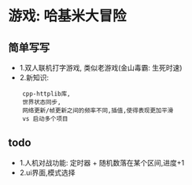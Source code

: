 # 游戏: 哈基米大冒险


## 简单写写

- 1.双人联机打字游戏, 类似老游戏(金山毒霸: 生死时速)
- 2.新知识: 
```
	cpp-httplib库, 
	世界状态同步, 
	网络更新/帧更新之间的频率不同,插值,使得表现更加平滑
	vs 启动多个项目
```


## todo
- 1.人机对战功能: 定时器 + 随机数落在某个区间,进度+1
- 2.ui界面,模式选择